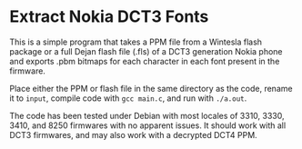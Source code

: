 # Extract Nokia DCT3 Fonts

This is a simple program that takes a PPM file from a Wintesla flash package or a full Dejan flash file (.fls) of a DCT3 generation Nokia phone and exports .pbm bitmaps for each character in each font present in the firmware.

Place either the PPM or flash file in the same directory as the code, rename it to `input`, compile code with `gcc main.c`, and run with `./a.out`.

The code has been tested under Debian with most locales of 3310, 3330, 3410, and 8250 firmwares with no apparent issues. It should work with all DCT3 firmwares, and may also work with a decrypted DCT4 PPM.
